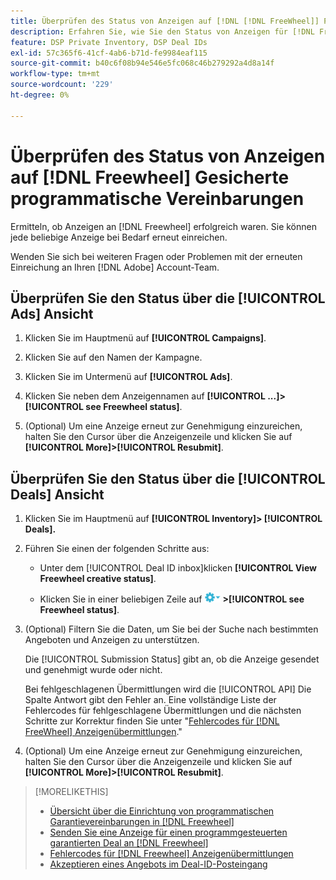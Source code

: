 ```yaml
---
title: Überprüfen des Status von Anzeigen auf [!DNL [!DNL FreeWheel]] PG-Deal
description: Erfahren Sie, wie Sie den Status von Anzeigen für [!DNL Freewheel] programmgesteuerte garantierte Angebote.
feature: DSP Private Inventory, DSP Deal IDs
exl-id: 57c365f6-41cf-4ab6-b71d-fe9984eaf115
source-git-commit: b40c6f08b94e546e5fc068c46b279292a4d8a14f
workflow-type: tm+mt
source-wordcount: '229'
ht-degree: 0%

---
```


# Überprüfen des Status von Anzeigen auf [!DNL Freewheel] Gesicherte programmatische Vereinbarungen

Ermitteln, ob Anzeigen an [!DNL Freewheel] erfolgreich waren. Sie können jede beliebige Anzeige bei Bedarf erneut einreichen.

Wenden Sie sich bei weiteren Fragen oder Problemen mit der erneuten Einreichung an Ihren [!DNL Adobe] Account-Team.

## Überprüfen Sie den Status über die [!UICONTROL Ads] Ansicht

1. Klicken Sie im Hauptmenü auf **[!UICONTROL Campaigns]**.

1. Klicken Sie auf den Namen der Kampagne.

1. Klicken Sie im Untermenü auf **[!UICONTROL Ads]**.

1. Klicken Sie neben dem Anzeigennamen auf  **[!UICONTROL ...]>[!UICONTROL see Freewheel status]**.

1. (Optional) Um eine Anzeige erneut zur Genehmigung einzureichen, halten Sie den Cursor über die Anzeigenzeile und klicken Sie auf **[!UICONTROL More]>[!UICONTROL Resubmit]**.

## Überprüfen Sie den Status über die [!UICONTROL Deals] Ansicht

1. Klicken Sie im Hauptmenü auf **[!UICONTROL Inventory]> [!UICONTROL Deals].**

1. Führen Sie einen der folgenden Schritte aus:

   * Unter dem [!UICONTROL Deal ID inbox]klicken **[!UICONTROL View Freewheel creative status]**.

   * Klicken Sie in einer beliebigen Zeile auf ![Optionen, Menü](/help/dsp/assets/options-menu.png) **>[!UICONTROL see Freewheel status]**.

1. (Optional) Filtern Sie die Daten, um Sie bei der Suche nach bestimmten Angeboten und Anzeigen zu unterstützen.

   Die [!UICONTROL Submission Status] gibt an, ob die Anzeige gesendet und genehmigt wurde oder nicht.

   Bei fehlgeschlagenen Übermittlungen wird die [!UICONTROL API] Die Spalte Antwort gibt den Fehler an. Eine vollständige Liste der Fehlercodes für fehlgeschlagene Übermittlungen und die nächsten Schritte zur Korrektur finden Sie unter &quot;[Fehlercodes für [!DNL FreeWheel] Anzeigenübermittlungen](freewheel-error-codes.md).&quot;

1. (Optional) Um eine Anzeige erneut zur Genehmigung einzureichen, halten Sie den Cursor über die Anzeigenzeile und klicken Sie auf **[!UICONTROL More]>[!UICONTROL Resubmit]**.

>[!MORELIKETHIS]
>
>* [Übersicht über die Einrichtung von programmatischen Garantievereinbarungen in [!DNL Freewheel]](freewheel-overview.md)
>* [Senden Sie eine Anzeige für einen programmgesteuerten garantierten Deal an [!DNL Freewheel]](freewheel-submit.md)
>* [Fehlercodes für [!DNL Freewheel] Anzeigenübermittlungen](freewheel-error-codes.md)
>* [Akzeptieren eines Angebots im Deal-ID-Posteingang](deal-id-inbox-accept.md)

